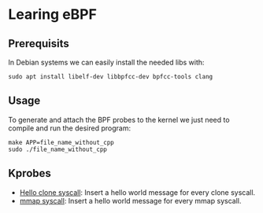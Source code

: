# Learing eBPF

## Prerequisits

In Debian systems we can easily install the needed libs with:

```
sudo apt install libelf-dev libbpfcc-dev bpfcc-tools clang
```

## Usage

To generate and attach the BPF probes to the kernel we just need to compile and run the desired program:

```
make APP=file_name_without_cpp
sudo ./file_name_without_cpp
```

## Kprobes

- [Hello clone syscall](./hello_clone.cpp): Insert a hello world message for every clone syscall.
- [mmap syscall](./mmap1.cpp): Insert a hello world message for every mmap syscall.
